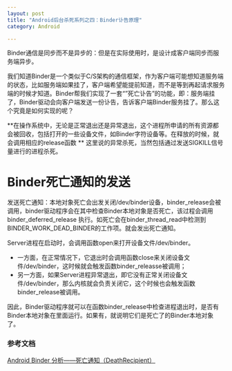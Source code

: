 ```yaml
---
layout: post
title: "Android后台杀死系列之四：Binder讣告原理"
category: Android

---
```

 
 
Binder通信是同步而不是异步的：但是在实际使用时，是设计成客户端同步而服务端异步。



我们知道Binder是一个类似于C/S架构的通信框架，作为客户端可能想知道服务端的状态，比如服务端如果挂了，客户端希望能提前知道，而不是等到再起请求服务端的时候才知道。Binder帮我们实现了一套“”死亡讣告”的功能，即：服务端挂了，Binder驱动会向客户端发送一份讣告，告诉客户端Binder服务挂了。那么这个究竟是如何实现的呢？
	
 
**在操作系统中，无论是正常退出还是异常退出，这个进程所申请的所有资源都会被回收，包括打开的一些设备文件，如Binder字符设备等。在释放的时候，就会调用相应的release函数
**
这里说的异常杀死，当然包括通过发送SIGKILL信号量进行的进程杀死。

# Binder死亡通知的发送

发送死亡通知：本地对象死亡会出发关闭/dev/binder设备，binder_release会被调用，binder驱动程序会在其中检查Binder本地对象是否死亡，该过程会调用binder_deferred_release 执行。如死亡会在binder_thread_read中检测到BINDER_WORK_DEAD_BINDER的工作项。就会发出死亡通知。

Server进程在启动时，会调用函数open来打开设备文件/dev/binder。

* 一方面，在正常情况下，它退出时会调用函数close来关闭设备文件/dev/binder，这时候就会触发函数binder_releasse被调用；
* 另一方面，如果Server进程异常退出，即它没有正常关闭设备文件/dev/binder，那么内核就会负责关闭它，这个时候也会触发函数binder_release被调用。

因此，Binder驱动程序就可以在函数binder_release中检查进程退出时，是否有Binder本地对象在里面运行。如果有，就说明它们是死亡了的Binder本地对象了。


### 参考文档

[Android Binder 分析——死亡通知（DeathRecipient）](http://light3moon.com/2015/01/28/Android%20Binder%20%E5%88%86%E6%9E%90%E2%80%94%E2%80%94%E6%AD%BB%E4%BA%A1%E9%80%9A%E7%9F%A5[DeathRecipient])